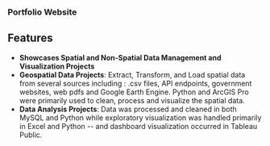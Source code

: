 ### Portfolio Website 

## Features

- **Showcases Spatial and Non-Spatial Data Management and Visualization Projects** 
- **Geospatial Data Projects**: Extract, Transform, and Load spatial data from several sources including : .csv files, API endpoints, government websites, web pdfs and Google Earth Engine. Python and ArcGIS Pro were primarily used to clean, process and visualize the spatial data.  
- **Data Analysis Projects**: Data was processed and cleaned in both MySQL and Python while exploratory visualization was handled primarily in Excel and Python -- and dashboard visualization occurred in Tableau Public.